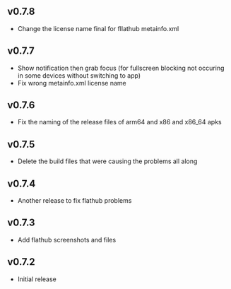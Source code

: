 ## v0.7.8

 - Change the license name final for fllathub metainfo.xml

## v0.7.7

 - Show notification then grab focus (for fullscreen blocking not occuring in some devices without switching to app)
 - Fix wrong metainfo.xml license name

## v0.7.6

 - Fix the naming of the release files of arm64 and x86 and x86_64 apks

## v0.7.5

 - Delete the build files that were causing the problems all along

## v0.7.4

 - Another release to fix flathub problems

## v0.7.3

 - Add flathub screenshots and files

## v0.7.2

 - Initial release